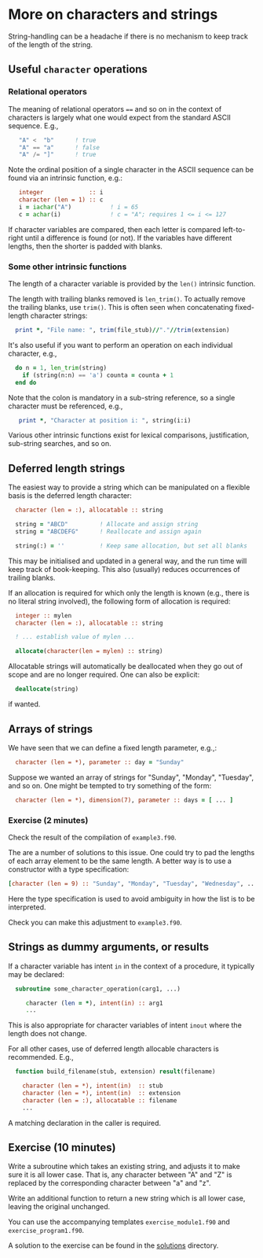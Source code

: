 # More on characters and strings

String-handling can be a headache if there is no mechanism to keep
track of the length of the string.


## Useful `character` operations

### Relational operators

The meaning of relational operators `==` and so on in the context of
characters is largely what one would expect from the standard ASCII
sequence. E.g.,
```fortran
   "A" <  "b"      ! true
   "A" == "a"      ! false
   "A" /= "]"      ! true
```
Note the ordinal position of a single character in the ASCII sequence
can be found via an intrinsic function, e.g.:
```fortran
   integer             :: i
   character (len = 1) :: c
   i = iachar("A")           ! i = 65
   c = achar(i)              ! c = "A"; requires 1 <= i <= 127
```

If character variables are compared, then each letter is compared
left-to-right until a difference is found (or not). If the variables
have different lengths, then the shorter is padded with blanks.


### Some other intrinsic functions

The length of a character variable is provided by the `len()` intrinsic
function.

The length with trailing blanks removed is `len_trim()`. To actually
remove the trailing blanks, use `trim()`. This is often seen when
concatenating fixed-length character strings:
```fortran
  print *, "File name: ", trim(file_stub)//"."//trim(extension)
```

It's also useful if you want to perform an operation on each individual
character, e.g.,
```fortran
  do n = 1, len_trim(string)
    if (string(n:n) == 'a') counta = counta + 1
  end do
```
Note that the colon is mandatory in a sub-string reference, so a
single character must be referenced, e.g.,
```fortran
   print *, "Character at position i: ", string(i:i)
```

Various other intrinsic functions exist for lexical comparisons,
justification, sub-string searches, and so on.

## Deferred length strings

The easiest way to provide a string which can be manipulated on a
flexible basis is the deferred length character:
```fortran
  character (len = :), allocatable :: string

  string = "ABCD"         ! Allocate and assign string
  string = "ABCDEFG"      ! Reallocate and assign again

  string(:) = ''          ! Keep same allocation, but set all blanks
```
This may be initialised and updated in a general way, and the run time
will keep track of book-keeping. This also (usually) reduces occurrences of
trailing blanks.

If an allocation is required for which only the length is known (e.g.,
there is no literal string involved), the following form of allocation
is required:
```fortran
  integer :: mylen
  character (len = :), allocatable :: string

  ! ... establish value of mylen ...

  allocate(character(len = mylen) :: string)
```

Allocatable strings will automatically be deallocated when they go out
of scope and are no longer required. One can also be explicit:
```fortran
  deallocate(string)
```
if wanted.

## Arrays of strings

We have seen that we can define a fixed length parameter, e.g.,:
```fortran
  character (len = *), parameter :: day = "Sunday"
```
Suppose we wanted an array of strings for "Sunday", "Monday", "Tuesday",
and so on. One might be tempted to try something of the form:
```fortran
  character (len = *), dimension(7), parameter :: days = [ ... ]
```

### Exercise (2 minutes)

Check the result of the compilation of `example3.f90`.

The are a number of solutions to this issue. One could try to pad the
lengths of each array element to be the same length. A better way is
to use a constructor with a type specification:
```fortran
[character (len = 9) :: "Sunday", "Monday", "Tuesday", "Wednesday", ...]
```
Here the type specification is used to avoid ambiguity in how the
list is to be interpreted.

Check you can make this adjustment to `example3.f90`.


## Strings as dummy arguments, or results

If a character variable has intent `in` in the context of a procedure,
it typically may be declared:
```fortran
  subroutine some_character_operation(carg1, ...)

     character (len = *), intent(in) :: arg1
     ...
```
This is also appropriate for character variables of intent `inout`
where the length does not change.

For all other cases, use of deferred length allocable characters is
recommended. E.g.,
```fortran
  function build_filename(stub, extension) result(filename)

    character (len = *), intent(in)  :: stub
    character (len = *), intent(in)  :: extension
    character (len = :), allocatable :: filename
    ...
```
A matching declaration in the caller is required.

## Exercise (10 minutes)

Write a subroutine which takes an existing string, and adjusts it to
make sure it is all lower case. That is, any character between "A"
and "Z" is replaced by the corresponding character between "a" and "z".

Write an additional function to return a new string which is all
lower case, leaving the original unchanged.

You can use the accompanying templates `exercise_module1.f90` and
`exercise_program1.f90`.

A solution to the exercise can be found in the [solutions](./solutions)
directory.
